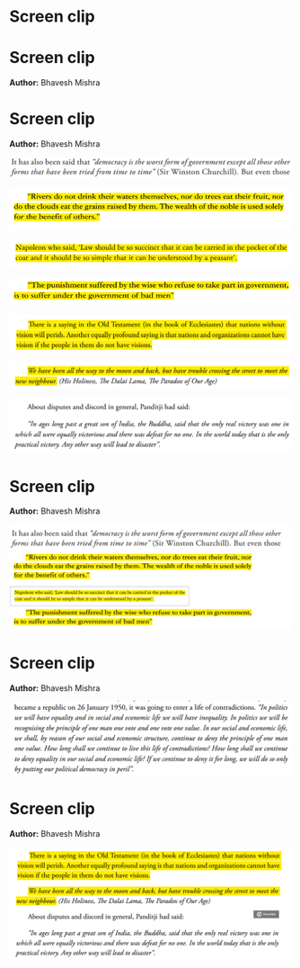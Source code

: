# Screen clip

# Screen clip

**Author:** Bhavesh Mishra<br>

# Screen clip

**Author:** Bhavesh Mishra<br>

  

![](../files/8156bdc3-389e-467f-a791-c14afcde3bf9.png)

![](../files/a7b2c524-92a3-4bf5-8f94-19d28041c0dd.png)

![](../files/cc3b20a9-f4e3-4bdd-8f32-05ca7e3a540f.png)

![](../files/9b17d53e-9653-4791-9b45-ccc8a95a54e5.png)

![](../files/9baf3f69-4c2d-4493-b42c-094c31535949.png)

![](../files/a497f723-4a0f-44c0-a632-59078d77781c.png)

![](../files/05591725-b091-4d58-b53e-9e334e359ba9.png)

  

  

  

# Screen clip

**Author:** Bhavesh Mishra<br>

![](../files/f6b56a04-15af-44de-8d58-5934f433f2a4.png)

  

# Screen clip

**Author:** Bhavesh Mishra<br>

![](../files/24a0a112-3733-443b-881a-f860de06a5ea.png)

  

  

# Screen clip

**Author:** Bhavesh Mishra<br>

![](../files/b5f0cc22-162a-4acc-a2bb-398658fc9b21.png)